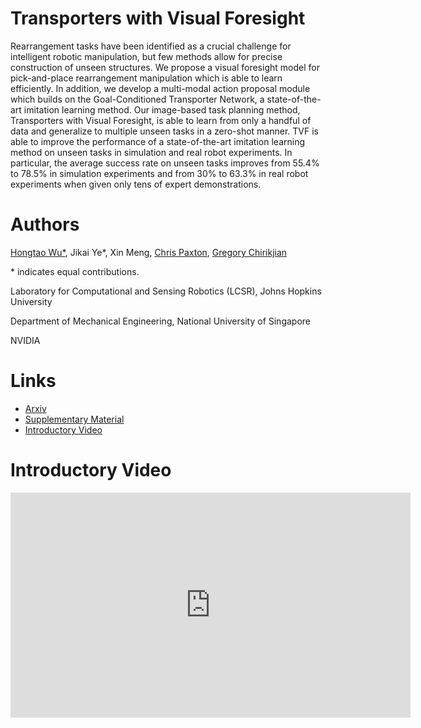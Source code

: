 # Transporters with Visual Foresight

Rearrangement tasks have been identified as a crucial challenge for intelligent robotic manipulation, but few methods allow for precise construction of unseen structures. We propose a visual foresight model for pick-and-place rearrangement manipulation which is able to learn efficiently. In addition, we develop a multi-modal action proposal module which builds on the Goal-Conditioned Transporter Network, a state-of-the-art imitation learning method. Our image-based task planning method, Transporters with Visual Foresight, is able to learn from only a handful of data and generalize to multiple unseen tasks in a zero-shot manner. TVF is able to improve the performance of a state-of-the-art imitation learning method on unseen tasks in simulation and real robot experiments. In particular, the average success rate on unseen tasks improves from 55.4% to 78.5% in simulation experiments and from 30% to 63.3% in real robot experiments when given only tens of expert demonstrations.

# Authors
[Hongtao Wu\*](https://hongtaowu67.github.io/), Jikai Ye\*, Xin Meng, [Chris Paxton](https://cpaxton.github.io/about/), [Gregory Chirikjian](https://cde.nus.edu.sg/me/staff/chirikjian-gregory-s/)

\* indicates equal contributions.

Laboratory for Computational and Sensing Robotics (LCSR), Johns Hopkins University

Department of Mechanical Engineering, National University of Singapore

NVIDIA

# Links
- [Arxiv](https://arxiv.org/abs/2202.10765)
- [Supplementary Material](./supplementary.pdf)
- [Introductory Video](https://youtu.be/XmXSKsFTcgI)

# Introductory Video
<iframe width="640" height="360" src="https://www.youtube.com/embed/XmXSKsFTcgI" frameborder="0" allow="autoplay; encrypted-media" allowfullscreen></iframe>
